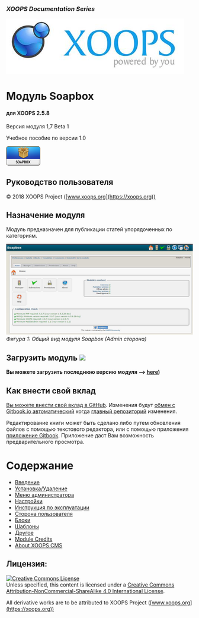 ### _XOOPS Documentation Series_
![](assets/logoXoops.jpg)

# Модуль Soapbox
#### для XOOPS 2.5.8

Версия модуля 1,7 Beta 1

Учебное пособие по версии 1.0
      
![](assets/logoModule.png)
            
## Руководство пользователя

© 2018 XOOPS Project ([www.xoops.org](https://xoops.org))  

## Назначение модуля 

Модуль предназначен для публикации статей упорядоченных по категориям.

![](assets/image001.jpg)
*Фигура 1: Общий вид модуля Soapbox (Admin сторона)*

## Загрузить модуль ![](https://xoops.org/images/forkit.png) 

**Вы можете загрузить последнюю версию модуля --> [here](https://github.com/XoopsModules25x/soapbox))** 

## Как внести свой вклад

[Вы можете внести свой вклад в GitHub](https://github.com/XoopsDocs/lexikon-tutorial). Изменения будут [обмен с Gitbook.io автоматический](https://www.gitbook.com/book/xoops/lexikon-tutorial/activity) когда [главный репозиторий](https://github.com/XoopsDocs/lexikon-tutorial) изменения.

Редактирование книги может быть сделано либо путем обновления файлов с помощью текстового редактора, или с помощью приложения [приложение Gitbook](https://github.com/GitbookIO/editor/blob/master/README.md). Приложение даст Вам возможность предварительного просмотра.

# Содержание

* [Введение](book/0introduction.md)
* [Установка/Удаление](book/1install.md)
* [Меню администратора](book/2administration.md)
* [Настройки](book/3preferences.md)
* [Инструкция по эксплуатации](book/4operations.md)
* [Сторона пользователя](book/5userside.md)
* [Блоки](book/6blocks.md)
* [Шаблоны](book/7templates.md)
* [Другое](book/8other.md)
* [Module Credits](book/9credits.md)
* [About XOOPS CMS](book/10aboutxoops.md)

## Лицензия:

<a rel="license" href="http://creativecommons.org/licenses/by-nc-sa/4.0/"><img alt="Creative Commons License" style="border-width:0" src="https://i.creativecommons.org/l/by-nc-sa/4.0/88x31.png" /></a><br />Unless specified, this content is licensed under a <a rel="license" href="http://creativecommons.org/licenses/by-nc-sa/4.0/">Creative Commons Attribution-NonCommercial-ShareAlike 4.0 International License</a>.

All derivative works are to be attributed to XOOPS Project ([www.xoops.org](https://xoops.org))
